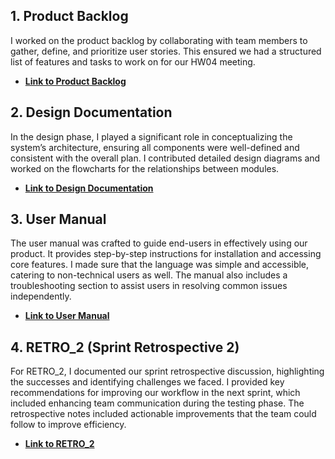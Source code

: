 ## 1. Product Backlog

I worked on the product backlog by collaborating with team members to gather, define, and prioritize user stories. This ensured we had a structured list of features and tasks to work on for our HW04 meeting.

- **[Link to Product Backlog](https://github.com/ucsb-cs184-f24/team09-Shopping/blob/main/team/PRODUCT_BACKLOG.md)**


## 2. Design Documentation

In the design phase, I played a significant role in conceptualizing the system’s architecture, ensuring all components were well-defined and consistent with the overall plan. I contributed detailed design diagrams and worked on the flowcharts for the relationships between modules.

- **[Link to Design Documentation](https://github.com/ucsb-cs184-f24/team09-Shopping/blob/main/docs/DESIGN.md)**

## 3. User Manual

The user manual was crafted to guide end-users in effectively using our product. It provides step-by-step instructions for installation and accessing core features. I made sure that the language was simple and accessible, catering to non-technical users as well. The manual also includes a troubleshooting section to assist users in resolving common issues independently.

- **[Link to User Manual](https://github.com/ucsb-cs184-f24/team09-Shopping/blob/main/docs/MANUAL.md)**

## 4. RETRO_2 (Sprint Retrospective 2)

For RETRO_2, I documented our sprint retrospective discussion, highlighting the successes and identifying challenges we faced. I provided key recommendations for improving our workflow in the next sprint, which included enhancing team communication during the testing phase. The retrospective notes included actionable improvements that the team could follow to improve efficiency.

- **[Link to RETRO_2](https://github.com/ucsb-cs184-f24/team09-Shopping/blob/main/team/retrospectives/RETRO_2.MD)**

